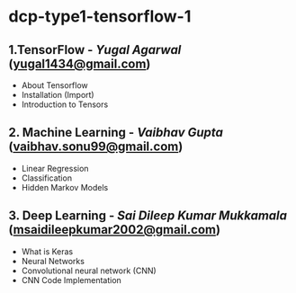 # dcp-type1-tensorflow-1
## 1.TensorFlow - *Yugal Agarwal* (yugal1434@gmail.com)
* About Tensorflow
* Installation (Import)
* Introduction to Tensors
## 2. Machine Learning - *Vaibhav Gupta* (vaibhav.sonu99@gmail.com)
* Linear Regression
* Classification
* Hidden Markov Models
## 3. Deep Learning - *Sai Dileep Kumar Mukkamala* (msaidileepkumar2002@gmail.com)
* What is Keras
* Neural Networks
* Convolutional neural network (CNN)
* CNN Code Implementation